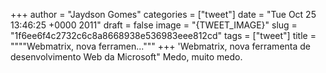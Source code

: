 
+++
author = "Jaydson Gomes"
categories = ["tweet"]
date = "Tue Oct 25 13:46:25 +0000 2011"
draft = false
image = "{TWEET_IMAGE}"
slug = "1f6ee6f4c2732c6c8a8668938e536983eee812cd"
tags = ["tweet"]
title = """"Webmatrix, nova ferramen..."""
+++
'Webmatrix, nova ferramenta de desenvolvimento Web da Microsoft" Medo, muito medo.
